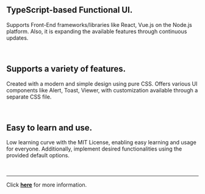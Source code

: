 ## TypeScript-based Functional UI.

Supports Front-End frameworks/libraries like React, Vue.js on the Node.js platform.
Also, it is expanding the available features through continuous updates.

<br/>

## Supports a variety of features.

Created with a modern and simple design using pure CSS.
Offers various UI components like Alert, Toast, Viewer, with customization available through a separate CSS file.

<br />

## Easy to learn and use.

Low learning curve with the MIT License, enabling easy learning and usage for everyone.
Additionally, implement desired functionalities using the provided default options.

<br />

---

Click **[here](https://ko.legacy.reactjs.org/)** for more information.
